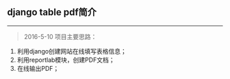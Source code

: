 ## django table pdf简介
---

> 2016-5-10
> 项目主要思路：
  1. 利用django创建网站在线填写表格信息；
  2. 利用reportlab模块，创建PDF文档；
  3. 在线输出PDF；